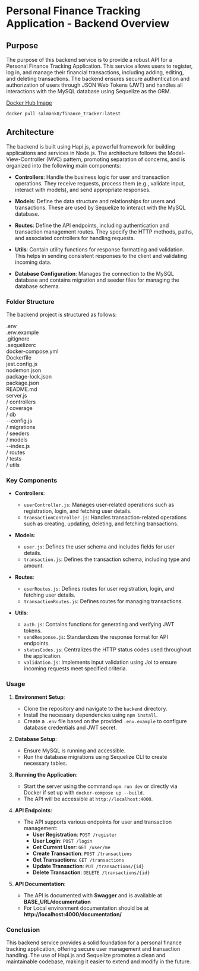 # Personal Finance Tracking Application - Backend Overview

## Purpose

The purpose of this backend service is to provide a robust API for a Personal Finance Tracking Application. This service allows users to register, log in, and manage their financial transactions, including adding, editing, and deleting transactions. The backend ensures secure authentication and authorization of users through JSON Web Tokens (JWT) and handles all interactions with the MySQL database using Sequelize as the ORM.

[Docker Hub Image](https://hub.docker.com/r/salmank0/finance_tracker/tags)

```bash
docker pull salmank0/finance_tracker:latest
```

## Architecture

The backend is built using Hapi.js, a powerful framework for building applications and services in Node.js. The architecture follows the Model-View-Controller (MVC) pattern, promoting separation of concerns, and is organized into the following main components:

- **Controllers**: Handle the business logic for user and transaction operations. They receive requests, process them (e.g., validate input, interact with models), and send appropriate responses.

- **Models**: Define the data structure and relationships for users and transactions. These are used by Sequelize to interact with the MySQL database.

- **Routes**: Define the API endpoints, including authentication and transaction management routes. They specify the HTTP methods, paths, and associated controllers for handling requests.

- **Utils**: Contain utility functions for response formatting and validation. This helps in sending consistent responses to the client and validating incoming data.

- **Database Configuration**: Manages the connection to the MySQL database and contains migration and seeder files for managing the database schema.

### Folder Structure

The backend project is structured as follows:

.env  
.env.example  
.gitignore  
.sequelizerc  
docker-compose.yml  
Dockerfile  
jest.config.js  
nodemon.json  
package-lock.json  
package.json  
README.md  
server.js  
/ controllers  
/ coverage  
/ db  
--config.js  
/ migrations  
/ seeders  
/ models  
--index.js  
/ routes  
/ tests  
/ utils

### Key Components

- **Controllers**:

  - `userController.js`: Manages user-related operations such as registration, login, and fetching user details.
  - `transactionController.js`: Handles transaction-related operations such as creating, updating, deleting, and fetching transactions.

- **Models**:

  - `user.js`: Defines the user schema and includes fields for user details.
  - `transaction.js`: Defines the transaction schema, including type and amount.

- **Routes**:

  - `userRoutes.js`: Defines routes for user registration, login, and fetching user details.
  - `transactionRoutes.js`: Defines routes for managing transactions.

- **Utils**:
  - `auth.js`: Contains functions for generating and verifying JWT tokens.
  - `sendResponse.js`: Standardizes the response format for API endpoints.
  - `statusCodes.js`: Centralizes the HTTP status codes used throughout the application.
  - `validation.js`: Implements input validation using Joi to ensure incoming requests meet specified criteria.

### Usage

1. **Environment Setup**:

   - Clone the repository and navigate to the `backend` directory.
   - Install the necessary dependencies using `npm install`.
   - Create a `.env` file based on the provided `.env.example` to configure database credentials and JWT secret.

2. **Database Setup**:

   - Ensure MySQL is running and accessible.
   - Run the database migrations using Sequelize CLI to create necessary tables.

3. **Running the Application**:

   - Start the server using the command `npm run dev` or directly via Docker if set up with `docker-compose up --build`.
   - The API will be accessible at `http://localhost:4000`.

4. **API Endpoints**:

   - The API supports various endpoints for user and transaction management:
     - **User Registration**: `POST /register`
     - **User Login**: `POST /login`
     - **Get Current User**: `GET /user/me`
     - **Create Transaction**: `POST /transactions`
     - **Get Transactions**: `GET /transactions`
     - **Update Transaction**: `PUT /transactions/{id}`
     - **Delete Transaction**: `DELETE /transactions/{id}`

5. **API Documentation**:
   - The API is documented with **Swagger** and is available at **BASE_URL/documentation**
   - For Local environment documentation should be at **http://localhost:4000/documentation/**

### Conclusion

This backend service provides a solid foundation for a personal finance tracking application, offering secure user management and transaction handling. The use of Hapi.js and Sequelize promotes a clean and maintainable codebase, making it easier to extend and modify in the future.
